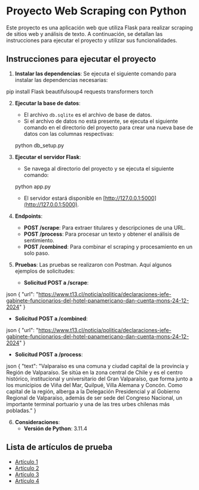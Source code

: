 # Proyecto Web Scraping con Python

Este proyecto es una aplicación web que utiliza Flask para realizar scraping de sitios web y análisis de texto. A continuación, se detallan las instrucciones para ejecutar el proyecto y utilizar sus funcionalidades.

## Instrucciones para ejecutar el proyecto

1. **Instalar las dependencias**: Se ejecuta el siguiente comando para instalar las dependencias necesarias:

 pip install Flask beautifulsoup4 requests transformers torch


2. **Ejecutar la base de datos**: 
   - El archivo `db.sqlite` es el archivo de base de datos.
   - Si el archivo de datos no está presente, se ejecuta el siguiente comando en el directorio del proyecto para crear una nueva base de datos con las columnas respectivas:

	python db_setup.py


3. **Ejecutar el servidor Flask**: 
   - Se navega al directorio del proyecto y se ejecuta el siguiente comando:

	python app.py

   - El servidor estará disponible en [http://127.0.0.1:5000](http://127.0.0.1:5000).

4. **Endpoints**:
   - **POST /scrape**: Para extraer titulares y descripciones de una URL.
   - **POST /process**: Para procesar un texto y obtener el análisis de sentimiento.
   - **POST /combined**: Para combinar el scraping y procesamiento en un solo paso.

5. **Pruebas**: Las pruebas se realizaron con Postman. Aquí algunos ejemplos de solicitudes:
   - **Solicitud POST a /scrape**:

json { "url": "https://www.t13.cl/noticia/politica/declaraciones-jefe-gabinete-funcionarios-del-hotel-panamericano-dan-cuenta-mons-24-12-2024" }

- **Solicitud POST a /combined**:

json { "url": "https://www.t13.cl/noticia/politica/declaraciones-jefe-gabinete-funcionarios-del-hotel-panamericano-dan-cuenta-mons-24-12-2024" }

- **Solicitud POST a /process**:

json { "text": "Valparaíso es una comuna y ciudad capital de la provincia y Región de Valparaíso. Se sitúa en la zona central de Chile y es el centro histórico, institucional y universitario del Gran Valparaíso, que forma junto a los municipios de Viña del Mar, Quilpué, Villa Alemana y Concón. Como capital de la región, alberga a la Delegación Presidencial y al Gobierno Regional de Valparaíso, además de ser sede del Congreso Nacional, un importante terminal portuario y una de las tres urbes chilenas más pobladas." }


6. **Consideraciones**: 
   - **Versión de Python**: 3.11.4

## Lista de artículos de prueba

- [Artículo 1](https://www.t13.cl/noticia/politica/declaraciones-jefe-gabinete-funcionarios-del-hotel-panamericano-dan-cuenta-mons-24-12-2024)
- [Artículo 2](https://www.latercera.com/nacional/noticia/tacos-esperas-y-semaforos-sin-funcionar-marcan-intervencion-de-plaza-italia-por-proyecto-nueva-alameda/XC4BUFMYMZBJ3O37XGDTQI2IK4/#)
- [Artículo 3](https://www.publimetro.cl/noticias/2024/12/25/cuerpo-de-bomberos-de-los-angeles-suspende-a-comandante-acusado-del-delito-de-usurpacion-de-agua/)
- [Artículo 4](https://www.df.cl/empresas/industria/chile-light-departamento-de-agricultura-de-eeuu-ve-notable-cambio)

